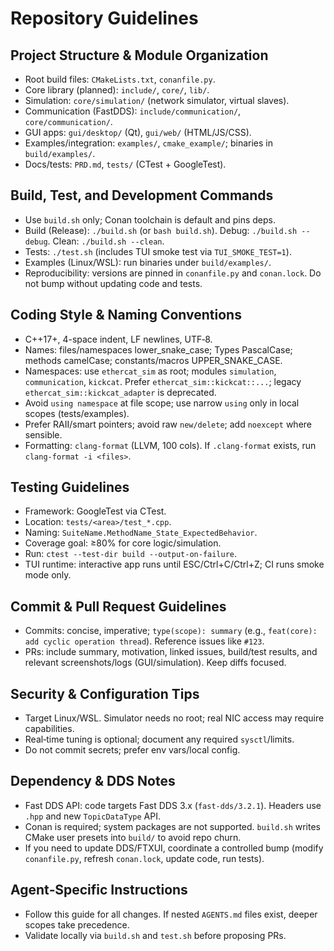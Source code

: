 # Repository Guidelines

## Project Structure & Module Organization
- Root build files: `CMakeLists.txt`, `conanfile.py`.
- Core library (planned): `include/`, `core/`, `lib/`.
- Simulation: `core/simulation/` (network simulator, virtual slaves).
- Communication (FastDDS): `include/communication/`, `core/communication/`.
- GUI apps: `gui/desktop/` (Qt), `gui/web/` (HTML/JS/CSS).
- Examples/integration: `examples/`, `cmake_example/`; binaries in `build/examples/`.
- Docs/tests: `PRD.md`, `tests/` (CTest + GoogleTest).

## Build, Test, and Development Commands
- Use `build.sh` only; Conan toolchain is default and pins deps.
- Build (Release): `./build.sh` (or `bash build.sh`). Debug: `./build.sh --debug`. Clean: `./build.sh --clean`.
- Tests: `./test.sh` (includes TUI smoke test via `TUI_SMOKE_TEST=1`).
- Examples (Linux/WSL): run binaries under `build/examples/`.
- Reproducibility: versions are pinned in `conanfile.py` and `conan.lock`. Do not bump without updating code and tests.

## Coding Style & Naming Conventions
- C++17+, 4-space indent, LF newlines, UTF‑8.
- Names: files/namespaces lower_snake_case; Types PascalCase; methods camelCase; constants/macros UPPER_SNAKE_CASE.
- Namespaces: use `ethercat_sim` as root; modules `simulation`, `communication`, `kickcat`. Prefer `ethercat_sim::kickcat::...`; legacy `ethercat_sim::kickcat_adapter` is deprecated.
- Avoid `using namespace` at file scope; use narrow `using` only in local scopes (tests/examples).
- Prefer RAII/smart pointers; avoid raw `new/delete`; add `noexcept` where sensible.
- Formatting: `clang-format` (LLVM, 100 cols). If `.clang-format` exists, run `clang-format -i <files>`.

## Testing Guidelines
- Framework: GoogleTest via CTest.
- Location: `tests/<area>/test_*.cpp`.
- Naming: `SuiteName.MethodName_State_ExpectedBehavior`.
- Coverage goal: ≥80% for core logic/simulation.
- Run: `ctest --test-dir build --output-on-failure`.
- TUI runtime: interactive app runs until ESC/Ctrl+C/Ctrl+Z; CI runs smoke mode only.

## Commit & Pull Request Guidelines
- Commits: concise, imperative; `type(scope): summary` (e.g., `feat(core): add cyclic operation thread`). Reference issues like `#123`.
- PRs: include summary, motivation, linked issues, build/test results, and relevant screenshots/logs (GUI/simulation). Keep diffs focused.

## Security & Configuration Tips
- Target Linux/WSL. Simulator needs no root; real NIC access may require capabilities.
- Real‑time tuning is optional; document any required `sysctl`/limits.
- Do not commit secrets; prefer env vars/local config.

## Dependency & DDS Notes
- Fast DDS API: code targets Fast DDS 3.x (`fast-dds/3.2.1`). Headers use `.hpp` and new `TopicDataType` API.
- Conan is required; system packages are not supported. `build.sh` writes CMake user presets into `build/` to avoid repo churn.
- If you need to update DDS/FTXUI, coordinate a controlled bump (modify `conanfile.py`, refresh `conan.lock`, update code, run tests).

## Agent‑Specific Instructions
- Follow this guide for all changes. If nested `AGENTS.md` files exist, deeper scopes take precedence.
- Validate locally via `build.sh` and `test.sh` before proposing PRs.
